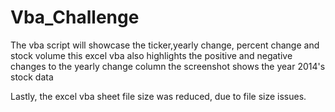 # Vba_Challenge

The vba script will showcase the ticker,yearly change, percent change and stock volume 
this excel vba also highlights the positive and negative changes to the yearly change column
the screenshot shows the year 2014's stock data

Lastly, the excel vba sheet file size was reduced, due to file size issues.


